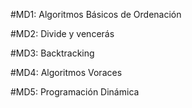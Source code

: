 #MD1: Algoritmos Básicos de Ordenación


#MD2: Divide y vencerás


#MD3: Backtracking


#MD4: Algoritmos Voraces


#MD5: Programación Dinámica
